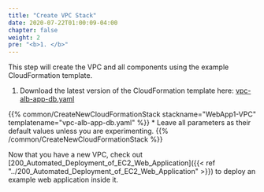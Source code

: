 ```yaml
---
title: "Create VPC Stack"
date: 2020-07-22T01:00:09-04:00
chapter: false
weight: 2
pre: "<b>1. </b>"
---
```

<!--
    The content of this page is rendered via a Hugo shortcode: https://gohugo.io/content-management/shortcodes/

    Therefore the contents are actually in this file
        https://github.com/awslabs/aws-well-architected-labs/blob/master/layouts/shortcodes/common/Create_VPC_Stack.md

    If you wish to make edits, pull requests or issues are welcome
-->
This step will create the VPC and all components using the example CloudFormation template.

1. Download the latest version of the CloudFormation template here: [vpc-alb-app-db.yaml](/Common/Create_VPC_Stack/Code/vpc-alb-app-db.yaml)

{{% common/CreateNewCloudFormationStack stackname="WebApp1-VPC" templatename="vpc-alb-app-db.yaml" %}}
    * Leave all parameters as their default values unless you are experimenting.
{{% /common/CreateNewCloudFormationStack %}}


Now that you have a new VPC, check out [200_Automated_Deployment_of_EC2_Web_Application]({{< ref "../200_Automated_Deployment_of_EC2_Web_Application" >}}) to deploy an example web application inside it.
